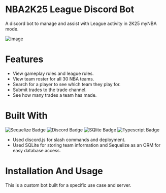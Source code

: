 # NBA2K25 League Discord Bot
A discord bot to manage and assist with League activity in 2K25 myNBA mode.

![image](https://github.com/user-attachments/assets/3058c33e-68e9-49fa-bce8-efec7794b522)



# Features
- View gameplay rules and league rules.
- View team roster for all 30 NBA teams.
- Search for a player to see which team they play for.
- Submit trades to the trade channel.
- See how many trades a team has made.

# Built With
![Sequelize Badge](https://img.shields.io/badge/Sequelize-52B0E7?style=for-the-badge&logo=Sequelize&logoColor=white)
![Discord Badge](https://img.shields.io/badge/Discord-%235865F2.svg?style=for-the-badge&logo=discord&logoColor=white)
![SQlite Badge](https://img.shields.io/badge/sqlite-%2307405e.svg?style=for-the-badge&logo=sqlite&logoColor=white)
![Typescript Badge](https://img.shields.io/badge/javascript-%23323330.svg?style=for-the-badge&logo=javascript&logoColor=%23F7DF1E)

- Used discord.js for slash commands and deployment.
- Used SQLite for storing team information and Sequelize as an ORM for easy database access.

# Installation And Usage
This is a custom bot built for a specific use case and server.




